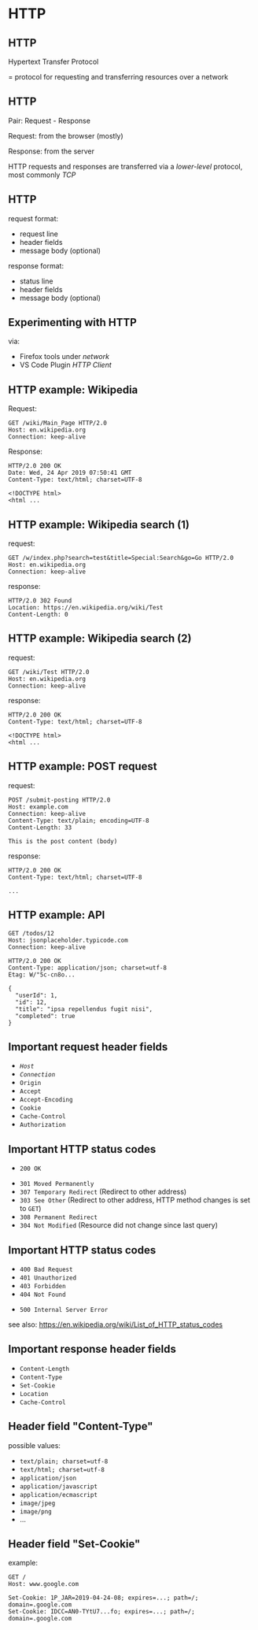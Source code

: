 # HTTP

## HTTP

Hypertext Transfer Protocol

= protocol for requesting and transferring resources over a network

## HTTP

Pair: Request - Response

Request: from the browser (mostly)

Response: from the server

HTTP requests and responses are transferred via a _lower-level_ protocol, most commonly _TCP_

## HTTP

request format:

- request line
- header fields
- message body (optional)

response format:

- status line
- header fields
- message body (optional)

## Experimenting with HTTP

via:

- Firefox tools under _network_
- VS Code Plugin _HTTP Client_

## HTTP example: Wikipedia

Request:

```http
GET /wiki/Main_Page HTTP/2.0
Host: en.wikipedia.org
Connection: keep-alive
```

Response:

```http
HTTP/2.0 200 OK
Date: Wed, 24 Apr 2019 07:50:41 GMT
Content-Type: text/html; charset=UTF-8

<!DOCTYPE html>
<html ...
```

## HTTP example: Wikipedia search (1)

request:

```http
GET /w/index.php?search=test&title=Special:Search&go=Go HTTP/2.0
Host: en.wikipedia.org
Connection: keep-alive
```

response:

```http
HTTP/2.0 302 Found
Location: https://en.wikipedia.org/wiki/Test
Content-Length: 0
```

## HTTP example: Wikipedia search (2)

request:

```http
GET /wiki/Test HTTP/2.0
Host: en.wikipedia.org
Connection: keep-alive
```

response:

```http
HTTP/2.0 200 OK
Content-Type: text/html; charset=UTF-8

<!DOCTYPE html>
<html ...
```

## HTTP example: POST request

request:

```http
POST /submit-posting HTTP/2.0
Host: example.com
Connection: keep-alive
Content-Type: text/plain; encoding=UTF-8
Content-Length: 33

This is the post content (body)
```

response:

```http
HTTP/2.0 200 OK
Content-Type: text/html; charset=UTF-8

...
```

## HTTP example: API

```http
GET /todos/12
Host: jsonplaceholder.typicode.com
Connection: keep-alive
```

```http
HTTP/2.0 200 OK
Content-Type: application/json; charset=utf-8
Etag: W/"5c-cn8o...

{
  "userId": 1,
  "id": 12,
  "title": "ipsa repellendus fugit nisi",
  "completed": true
}
```

## Important request header fields

- _`Host`_
- _`Connection`_
- `Origin`
- `Accept`
- `Accept-Encoding`
- `Cookie`
- `Cache-Control`
- `Authorization`

## Important HTTP status codes

- `200 OK`

<!-- list separator -->

- `301 Moved Permanently`
- `307 Temporary Redirect` (Redirect to other address)
- `303 See Other` (Redirect to other address, HTTP method changes is set to `GET`)
- `308 Permanent Redirect`
- `304 Not Modified` (Resource did not change since last query)

## Important HTTP status codes

- `400 Bad Request`
- `401 Unauthorized`
- `403 Forbidden`
- `404 Not Found`

<!-- list separator -->

- `500 Internal Server Error`

see also: https://en.wikipedia.org/wiki/List_of_HTTP_status_codes

## Important response header fields

- `Content-Length`
- `Content-Type`
- `Set-Cookie`
- `Location`
- `Cache-Control`

## Header field "Content-Type"

possible values:

- `text/plain; charset=utf-8`
- `text/html; charset=utf-8`
- `application/json`
- `application/javascript`
- `application/ecmascript`
- `image/jpeg`
- `image/png`
- ...

## Header field "Set-Cookie"

example:

```http
GET /
Host: www.google.com

Set-Cookie: 1P_JAR=2019-04-24-08; expires=...; path=/; domain=.google.com
Set-Cookie: IDCC=AN0-TYtU7...fo; expires=...; path=/; domain=.google.com
```
